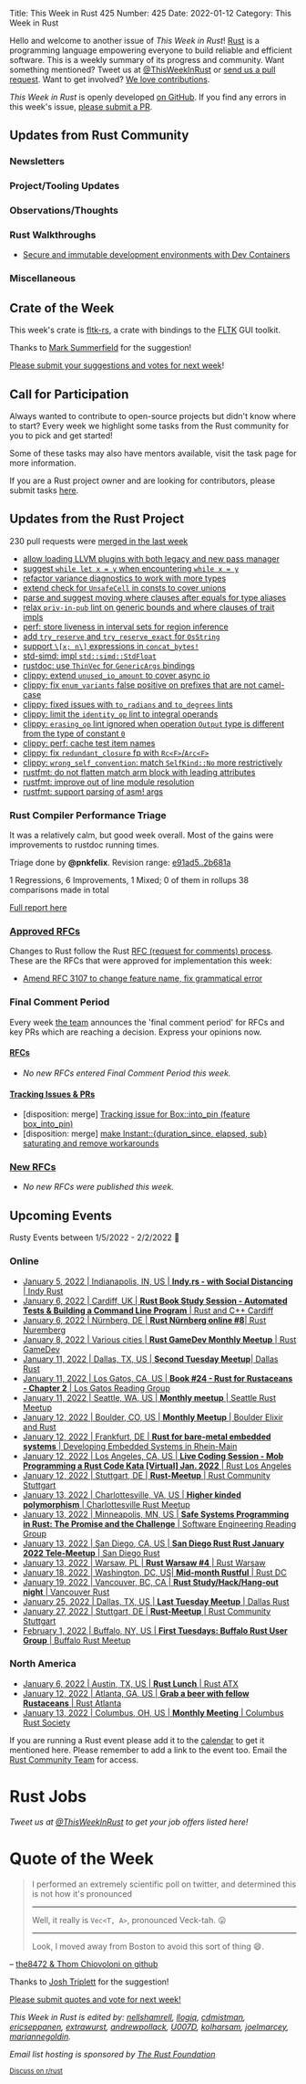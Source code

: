 Title: This Week in Rust 425
Number: 425
Date: 2022-01-12
Category: This Week in Rust

Hello and welcome to another issue of *This Week in Rust*!
[Rust](http://rust-lang.org) is a programming language empowering everyone to build reliable and efficient software.
This is a weekly summary of its progress and community.
Want something mentioned? Tweet us at [@ThisWeekInRust](https://twitter.com/ThisWeekInRust) or [send us a pull request](https://github.com/rust-lang/this-week-in-rust).
Want to get involved? [We love contributions](https://github.com/rust-lang/rust/blob/master/CONTRIBUTING.md).

*This Week in Rust* is openly developed [on GitHub](https://github.com/rust-lang/this-week-in-rust).
If you find any errors in this week's issue, [please submit a PR](https://github.com/rust-lang/this-week-in-rust/pulls).

## Updates from Rust Community

### Newsletters

### Project/Tooling Updates

### Observations/Thoughts

### Rust Walkthroughs

* [Secure and immutable development environments with Dev Containers](https://kerkour.com/secure-programming-with-vscode-dev-containers)

### Miscellaneous

## Crate of the Week

This week's crate is [fltk-rs](https://crates.io/crates/fltk), a crate with bindings to the [FLTK](https://github.com/fltk/fltk) GUI toolkit.

Thanks to [Mark Summerfield](https://users.rust-lang.org/t/crate-of-the-week/2704/999) for the suggestion!

[Please submit your suggestions and votes for next week][submit_crate]!

[submit_crate]: https://users.rust-lang.org/t/crate-of-the-week/2704

## Call for Participation

Always wanted to contribute to open-source projects but didn't know where to start?
Every week we highlight some tasks from the Rust community for you to pick and get started!

Some of these tasks may also have mentors available, visit the task page for more information.

If you are a Rust project owner and are looking for contributors, please submit tasks [here][guidelines].

[guidelines]: https://users.rust-lang.org/t/twir-call-for-participation/4821

## Updates from the Rust Project

230 pull requests were [merged in the last week][merged]

[merged]: https://github.com/search?q=is%3Apr+org%3Arust-lang+is%3Amerged+merged%3A2021-12-27..2022-01-03

* [allow loading LLVM plugins with both legacy and new pass manager](https://github.com/rust-lang/rust/pull/91125)
* [suggest `while let x = y` when encountering `while x = y`](https://github.com/rust-lang/rust/pull/92402)
* [refactor variance diagnostics to work with more types](https://github.com/rust-lang/rust/pull/89336)
* [extend check for `UnsafeCell` in consts to cover unions](https://github.com/rust-lang/rust/pull/90383)
* [parse and suggest moving where clauses after equals for type aliases](https://github.com/rust-lang/rust/pull/92118)
* [relax `priv-in-pub` lint on generic bounds and where clauses of trait impls](https://github.com/rust-lang/rust/pull/90586)
* [perf: store liveness in interval sets for region inference](https://github.com/rust-lang/rust/pull/90637)
* [add `try_reserve` and `try_reserve_exact` for `OsString`](https://github.com/rust-lang/rust/pull/92338)
* [support `\[x; n\]` expressions in `concat_bytes!`](https://github.com/rust-lang/rust/pull/92066)
* [std-simd: impl `std::simd::StdFloat`](https://github.com/rust-lang/portable-simd/pull/219)
* [rustdoc: use `ThinVec` for `GenericArgs` bindings](https://github.com/rust-lang/rust/pull/92395)
* [clippy: extend `unused_io_amount` to cover async io](https://github.com/rust-lang/rust-clippy/pull/8179)
* [clippy: fix `enum_variants` false positive on prefixes that are not camel-case](https://github.com/rust-lang/rust-clippy/pull/8127)
* [clippy: fixed issues with `to_radians` and `to_degrees` lints](https://github.com/rust-lang/rust-clippy/pull/8187)
* [clippy: limit the `identity_op` lint to integral operands](https://github.com/rust-lang/rust-clippy/pull/8183)
* [clippy: `erasing_op` lint ignored when operation `Output` type is different from the type of constant `0`](https://github.com/rust-lang/rust-clippy/pull/8204)
* [clippy: perf: cache test item names](https://github.com/rust-lang/rust-clippy/pull/8182)
* [clippy: fix `redundant_closure` fp with `Rc<F>`/`Arc<F>`](https://github.com/rust-lang/rust-clippy/pull/8193)
* [clippy: `wrong_self_convention`: match `SelfKind::No` more restrictively](https://github.com/rust-lang/rust-clippy/pull/8208)
* [rustfmt: do not flatten match arm block with leading attributes](https://github.com/rust-lang/rustfmt/pull/5158)
* [rustfmt: improve out of line module resolution](https://github.com/rust-lang/rustfmt/pull/5142)
* [rustfmt: support parsing of asm! args](https://github.com/rust-lang/rustfmt/pull/5156)

### Rust Compiler Performance Triage

It was a relatively calm, but good week overall. Most of the gains were improvements to rustdoc running times.

Triage done by **@pnkfelix**.
Revision range: [e91ad5..2b681a](https://perf.rust-lang.org/?start=e91ad5fc62bdee4a29c18baa5fad2ca42fc91bf4&end=2b681ac06b1a6b7ea39525e59363ffee0d1a68e5&absolute=false&stat=instructions%3Au)

1 Regressions, 6 Improvements, 1 Mixed; 0 of them in rollups
38 comparisons made in total

[Full report here](https://github.com/rust-lang/rustc-perf/blob/master/triage/2022-01-04.md)

### [Approved RFCs](https://github.com/rust-lang/rfcs/commits/master)

Changes to Rust follow the Rust [RFC (request for comments) process](https://github.com/rust-lang/rfcs#rust-rfcs). These
are the RFCs that were approved for implementation this week:

* [Amend RFC 3107 to change feature name, fix grammatical error](https://github.com/rust-lang/rfcs/pull/3212)

### Final Comment Period

Every week [the team](https://www.rust-lang.org/team.html) announces the
'final comment period' for RFCs and key PRs which are reaching a
decision. Express your opinions now.

#### [RFCs](https://github.com/rust-lang/rfcs/labels/final-comment-period)

* *No new RFCs entered Final Comment Period this week.*

#### [Tracking Issues & PRs](https://github.com/rust-lang/rust/issues?q=is%3Aopen+label%3Afinal-comment-period+sort%3Aupdated-desc)

* [disposition: merge] [Tracking issue for Box::into_pin (feature box_into_pin)](https://github.com/rust-lang/rust/issues/62370)
* [disposition: merge] [make Instant::{duration_since, elapsed, sub} saturating and remove workarounds](https://github.com/rust-lang/rust/pull/89926)

### [New RFCs](https://github.com/rust-lang/rfcs/pulls)

* *No new RFCs were published this week.*

## Upcoming Events

Rusty Events between 1/5/2022 - 2/2/2022 🦀

### Online

* [January 5, 2022 | Indianapolis, IN, US | **Indy.rs - with Social Distancing** | Indy Rust](https://www.meetup.com/indyrs/events/qwtdjsydccbhb/)
* [January 6, 2022 | Cardiff, UK | **Rust Book Study Session - Automated Tests & Building a Command Line Program** | Rust and C++ Cardiff](https://www.meetup.com/rust-and-c-plus-plus-in-cardiff/events/282667031/)
* [January 6, 2022 | Nürnberg, DE | **Rust Nürnberg online #8**| Rust Nuremberg](https://www.meetup.com/rust-noris/events/282344613/)
* [January 8, 2022 | Various cities | **Rust GameDev Monthly Meetup** | Rust GameDev](https://www.google.com/calendar/embed?src=apd9vmbc22egenmtu5l6c5jbfc%40group.calendar.google.com)
* [January 11, 2022 | Dallas, TX, US | **Second Tuesday Meetup**| Dallas Rust](https://www.meetup.com/Dallas-Rust/events/vqtjcsydccbpb/)
* [January 11, 2022 | Los Gatos, CA, US | **Book #24 - Rust for Rustaceans - Chapter 2** | Los Gatos Reading Group](https://www.meetup.com/Los-Gatos-Rust-Reading-Group/events/282813296)
* [January 11, 2022 | Seattle, WA, US | **Monthly meetup** | Seattle Rust Meetup](https://www.meetup.com/Seattle-Rust-Meetup/events/gskksrydccbpb/)
* [January 12, 2022 | Boulder, CO, US | **Monthly Meetup** | Boulder Elixir and Rust](https://www.meetup.com/boulder-elixir-rust/events/zvxcsrydccbqb/)
* [January 12, 2022 | Frankfurt, DE | **Rust for bare-metal embedded systems** | Developing Embedded Systems in Rhein-Main](https://www.meetup.com/Developing-Embedded-Systems-in-Rhein-Main/events/282321009)
* [January 12, 2022 | Los Angeles, CA, US | **Live Coding Session - Mob Programming a Rust Code Kata [Virtual] Jan. 2022** | Rust Los Angeles](https://www.meetup.com/Rust-Los-Angeles/events/282580016/)
* [January 12, 2022 | Stuttgart, DE | **Rust-Meetup** | Rust Community Stuttgart](https://www.meetup.com/Rust-Community-Stuttgart/events/gjrtqsydccbqb/)
* [January 13, 2022 | Charlottesville, VA, US | **Higher kinded polymorphism** | Charlottesville Rust Meetup](https://www.meetup.com/Charlottesville-Rust-Meetup/events/282990814)
* [January 13, 2022 | Minneapolis, MN, US | **Safe Systems Programming in Rust: The Promise and the Challenge** | Software Engineering Reading Group](https://www.meetup.com/meetup-group-bxuhnetv/events/282770888)
* [January 13, 2022 | San Diego, CA, US | **San Diego Rust Rust January 2022 Tele-Meetup** | San Diego Rust](https://www.meetup.com/San-Diego-Rust/events/283032744)
* [January 13, 2022 | Warsaw, PL | **Rust Warsaw #4** | Rust Warsaw](https://www.meetup.com/pl-PL/Rust-Warsaw/events/282879405/)
* [January 18, 2022 | Washington, DC, US| **Mid-month Rustful** | Rust DC](https://www.meetup.com/RustDC/events/vdhxgsydccbxb/)
* [January 19, 2022 | Vancouver, BC, CA | **Rust Study/Hack/Hang-out night** | Vancouver Rust](https://www.meetup.com/Vancouver-Rust/events/nwcmpsydccbzb)
* [January 25, 2022 | Dallas, TX, US | **Last Tuesday Meetup** | Dallas Rust](https://www.meetup.com/Dallas-Rust/events/jqxqwrydccbhc/)
* [January 27, 2022 | Stuttgart, DE | **Rust-Meetup** | Rust Community Stuttgart](https://www.meetup.com/Rust-Community-Stuttgart/events/282545254)
* [February 1, 2022 | Buffalo, NY, US | **First Tuesdays: Buffalo Rust User Group** | Buffalo Rust Meetup](https://www.meetup.com/Buffalo-Rust-Meetup/events/283011769)

### North America

* [January 6, 2022 | Austin, TX, US | **Rust Lunch** | Rust ATX](https://www.meetup.com/rust-atx/events/282756864/)
* [January 12, 2022 | Atlanta, GA, US | **Grab a beer with fellow Rustaceans** | Rust Atlanta](https://www.meetup.com/Rust-ATL/events/lhpkmsydccbqb/)
* [January 13, 2022 | Columbus, OH, US | **Monthly Meeting** | Columbus Rust Society](https://www.meetup.com/columbus-rs/events/dpkhgrydccbrb/)


If you are running a Rust event please add it to the [calendar] to get
it mentioned here. Please remember to add a link to the event too.
Email the [Rust Community Team][community] for access.

[calendar]: https://www.google.com/calendar/embed?src=apd9vmbc22egenmtu5l6c5jbfc%40group.calendar.google.com
[community]: mailto:community-team@rust-lang.org

# Rust Jobs

*Tweet us at [@ThisWeekInRust](https://twitter.com/ThisWeekInRust) to get your job offers listed here!*

# Quote of the Week

> I performed an extremely scientific poll on twitter, and determined this is not how it's pronounced
>
> ----
>
> Well, it really is `Vec<T, A>`, pronounced Veck-tah. 😛
>
> ----
>
> Look, I moved away from Boston to avoid this sort of thing 😄.

– [the8472 & Thom Chiovoloni on github](https://github.com/rust-lang/rust/pull/92463#discussion_r777059401)

Thanks to [Josh Triplett](https://users.rust-lang.org/t/twir-quote-of-the-week/328/1159) for the suggestion!

[Please submit quotes and vote for next week!](https://users.rust-lang.org/t/twir-quote-of-the-week/328)

*This Week in Rust is edited by: [nellshamrell](https://github.com/nellshamrell), [llogiq](https://github.com/llogiq), [cdmistman](https://github.com/cdmistman), [ericseppanen](https://github.com/ericseppanen), [extrawurst](https://github.com/extrawurst), [andrewpollack](https://github.com/andrewpollack), [U007D](https://github.com/U007D), [kolharsam](https://github.com/kolharsam), [joelmarcey](https://github.com/joelmarcey), [mariannegoldin](https://github.com/mariannegoldin).*

*Email list hosting is sponsored by [The Rust Foundation](https://foundation.rust-lang.org/)*

<small>[Discuss on r/rust](https://www.reddit.com/r/rust/comments/k5nsab/this_week_in_rust_367/)</small>
